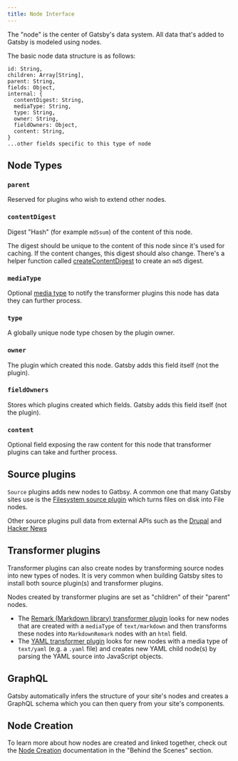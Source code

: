 ```yaml
---
title: Node Interface
---
```


The "node" is the center of Gatsby's data system. All data that's added to
Gatsby is modeled using nodes.

The basic node data structure is as follows:

```flow
id: String,
children: Array[String],
parent: String,
fields: Object,
internal: {
  contentDigest: String,
  mediaType: String,
  type: String,
  owner: String,
  fieldOwners: Object,
  content: String,
}
...other fields specific to this type of node
```

## Node Types

### `parent`

Reserved for plugins who wish to extend other nodes.

### `contentDigest`

Digest "Hash" (for example `md5sum`) of the content of this node.

The digest should be unique to the content of this node since it's used for caching. If the content changes, this digest should also change. There's a helper function called [createContentDigest](https://github.com/gatsbyjs/gatsby/blob/master/packages/gatsby-core-utils/src/create-content-digest.js) to create an `md5` digest.

### `mediaType`

Optional [media type](https://en.wikipedia.org/wiki/Media_type) to notify the transformer plugins this node has data they can further process.

### `type`

A globally unique node type chosen by the plugin owner.

### `owner`

The plugin which created this node. Gatsby adds this field itself (not the plugin).

### `fieldOwners`

Stores which plugins created which fields. Gatsby adds this field itself (not the plugin).

### `content`

Optional field exposing the raw content for this node that transformer plugins can take and further process.

## Source plugins

`Source` plugins adds new nodes to Gatbsy. A common one that many Gatsby
sites use is the [Filesystem source plugin](/packages/gatsby-source-filesystem/)
which turns files on disk into File nodes.

Other source plugins pull data from external APIs such as the
[Drupal](/packages/gatsby-source-drupal/) and
[Hacker News](/packages/gatsby-source-hacker-news/)

## Transformer plugins

Transformer plugins can also create nodes by transforming source nodes into new
types of nodes. It is very common when building Gatsby sites to install both
source plugin(s) and transformer plugins.

Nodes created by transformer plugins are set as "children" of their "parent"
nodes.

- The
  [Remark (Markdown library) transformer plugin](/packages/gatsby-transformer-remark/)
  looks for new nodes that are created with a `mediaType` of `text/markdown` and
  then transforms these nodes into `MarkdownRemark` nodes with an `html` field.
- The [YAML transformer plugin](/packages/gatsby-transformer-yaml/) looks for
  new nodes with a media type of `text/yaml` (e.g. a `.yaml` file) and creates
  new YAML child node(s) by parsing the YAML source into JavaScript objects.

## GraphQL

Gatsby automatically infers the structure of your site's nodes and creates a
GraphQL schema which you can then query from your site's components.

## Node Creation

To learn more about how nodes are created and linked together, check out the [Node Creation](/docs/node-creation/) documentation in the "Behind the Scenes" section.
